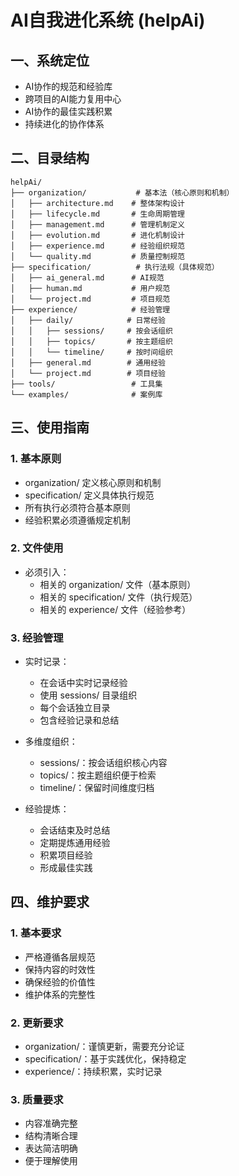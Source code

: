# AI自我进化系统 (helpAi)

## 一、系统定位
- AI协作的规范和经验库
- 跨项目的AI能力复用中心
- AI协作的最佳实践积累
- 持续进化的协作体系

## 二、目录结构
```
helpAi/
├── organization/           # 基本法（核心原则和机制）
│   ├── architecture.md    # 整体架构设计
│   ├── lifecycle.md       # 生命周期管理
│   ├── management.md      # 管理机制定义
│   ├── evolution.md       # 进化机制设计
│   ├── experience.md      # 经验组织规范
│   └── quality.md         # 质量控制规范
├── specification/          # 执行法规（具体规范）
│   ├── ai_general.md      # AI规范
│   ├── human.md           # 用户规范
│   └── project.md         # 项目规范
├── experience/            # 经验管理
│   ├── daily/            # 日常经验
│   │   ├── sessions/     # 按会话组织
│   │   ├── topics/       # 按主题组织
│   │   └── timeline/     # 按时间组织
│   ├── general.md        # 通用经验
│   └── project.md        # 项目经验
├── tools/                 # 工具集
└── examples/              # 案例库
```

## 三、使用指南

### 1. 基本原则
- organization/ 定义核心原则和机制
- specification/ 定义具体执行规范
- 所有执行必须符合基本原则
- 经验积累必须遵循规定机制

### 2. 文件使用
- 必须引入：
  * 相关的 organization/ 文件（基本原则）
  * 相关的 specification/ 文件（执行规范）
  * 相关的 experience/ 文件（经验参考）

### 3. 经验管理
- 实时记录：
  * 在会话中实时记录经验
  * 使用 sessions/ 目录组织
  * 每个会话独立目录
  * 包含经验记录和总结

- 多维度组织：
  * sessions/：按会话组织核心内容
  * topics/：按主题组织便于检索
  * timeline/：保留时间维度归档

- 经验提炼：
  * 会话结束及时总结
  * 定期提炼通用经验
  * 积累项目经验
  * 形成最佳实践

## 四、维护要求

### 1. 基本要求
- 严格遵循各层规范
- 保持内容的时效性
- 确保经验的价值性
- 维护体系的完整性

### 2. 更新要求
- organization/：谨慎更新，需要充分论证
- specification/：基于实践优化，保持稳定
- experience/：持续积累，实时记录

### 3. 质量要求
- 内容准确完整
- 结构清晰合理
- 表达简洁明确
- 便于理解使用
